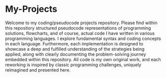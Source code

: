 # My-Projects

Welcome to my coding/pseudocode projects repository. 
Please find within this repository structured pseudocode representations of programming solutions, flowcharts, and of course, actual code I have written in various programming languages. 
I explore fundamental syntax and coding concepts in each language. 
Furthermore, each implementation is designed to showcase a deep and fulfilled understanding of the strategies being applied, along with clearly documenting the problem-solving journey embedded within this repository. 
All code is my own original work, and each reworking is inspired by classic programming challenges, uniquely reimagined and presented here.
